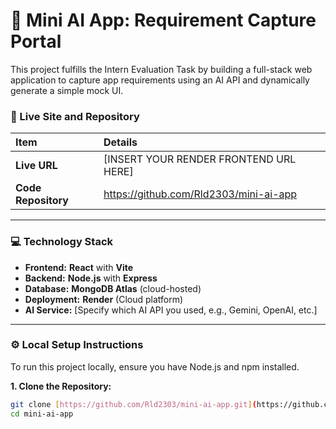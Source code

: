 # 🤖 Mini AI App: Requirement Capture Portal

This project fulfills the Intern Evaluation Task by building a full-stack web application to capture app requirements using an AI API and dynamically generate a simple mock UI.

### 🔗 Live Site and Repository

| Item | Details |
| :--- | :--- |
| **Live URL** | [INSERT YOUR RENDER FRONTEND URL HERE] |
| **Code Repository** | https://github.com/Rld2303/mini-ai-app |

---

### 💻 Technology Stack

* **Frontend:** **React** with **Vite**
* **Backend:** **Node.js** with **Express**
* **Database:** **MongoDB Atlas** (cloud-hosted)
* **Deployment:** **Render** (Cloud platform)
* **AI Service:** [Specify which AI API you used, e.g., Gemini, OpenAI, etc.]

---

### ⚙️ Local Setup Instructions

To run this project locally, ensure you have Node.js and npm installed.

**1. Clone the Repository:**

```bash
git clone [https://github.com/Rld2303/mini-ai-app.git](https://github.com/Rld2303/mini-ai-app.git)
cd mini-ai-app
